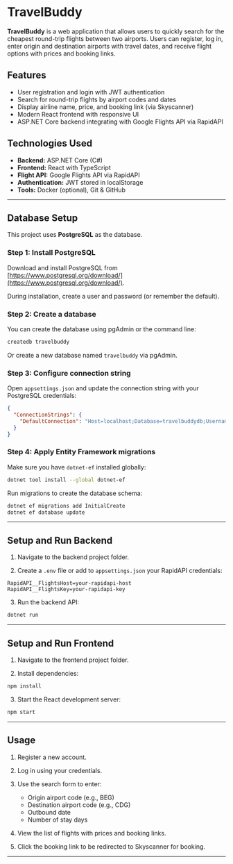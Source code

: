 # TravelBuddy

**TravelBuddy** is a web application that allows users to quickly search for the cheapest round-trip flights between two airports. Users can register, log in, enter origin and destination airports with travel dates, and receive flight options with prices and booking links.

## Features

- User registration and login with JWT authentication
- Search for round-trip flights by airport codes and dates
- Display airline name, price, and booking link (via Skyscanner)
- Modern React frontend with responsive UI
- ASP.NET Core backend integrating with Google Flights API via RapidAPI

## Technologies Used

- **Backend:** ASP.NET Core (C#)
- **Frontend:** React with TypeScript
- **Flight API:** Google Flights API via RapidAPI
- **Authentication:** JWT stored in localStorage
- **Tools:** Docker (optional), Git & GitHub

---

## Database Setup

This project uses **PostgreSQL** as the database.

### Step 1: Install PostgreSQL

Download and install PostgreSQL from [https://www.postgresql.org/download/](https://www.postgresql.org/download/).

During installation, create a user and password (or remember the default).

### Step 2: Create a database

You can create the database using pgAdmin or the command line:

```bash
createdb travelbuddy
```

Or create a new database named `travelbuddy` via pgAdmin.

### Step 3: Configure connection string

Open `appsettings.json` and update the connection string with your PostgreSQL credentials:

```json
{
  "ConnectionStrings": {
    "DefaultConnection": "Host=localhost;Database=travelbuddydb;Username=yourusername;Password=yourpassword"
  }
}
```

### Step 4: Apply Entity Framework migrations

Make sure you have `dotnet-ef` installed globally:

```bash
dotnet tool install --global dotnet-ef
```

Run migrations to create the database schema:

```bash
dotnet ef migrations add InitialCreate
dotnet ef database update
```

---

## Setup and Run Backend

1. Navigate to the backend project folder.

2. Create a `.env` file or add to `appsettings.json` your RapidAPI credentials:

```env
RapidAPI__FlightsHost=your-rapidapi-host
RapidAPI__FlightsKey=your-rapidapi-key
```

3. Run the backend API:

```bash
dotnet run
```

---

## Setup and Run Frontend

1. Navigate to the frontend project folder.

2. Install dependencies:

```bash
npm install
```

3. Start the React development server:

```bash
npm start
```

---

## Usage

1. Register a new account.

2. Log in using your credentials.

3. Use the search form to enter:
   - Origin airport code (e.g., BEG)
   - Destination airport code (e.g., CDG)
   - Outbound date
   - Number of stay days

4. View the list of flights with prices and booking links.

5. Click the booking link to be redirected to Skyscanner for booking.

---

